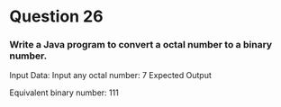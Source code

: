 # Question 26

### Write a Java program to convert a octal number to a binary number.
Input Data:
Input any octal number: 7
Expected Output

Equivalent binary number: 111 